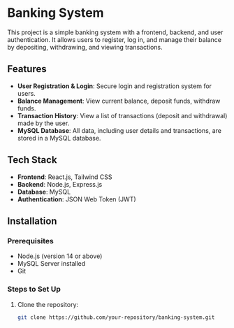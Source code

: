 # Banking System

This project is a simple banking system with a frontend, backend, and user authentication. It allows users to register, log in, and manage their balance by depositing, withdrawing, and viewing transactions.

## Features

- **User Registration & Login**: Secure login and registration system for users.
- **Balance Management**: View current balance, deposit funds, withdraw funds.
- **Transaction History**: View a list of transactions (deposit and withdrawal) made by the user.
- **MySQL Database**: All data, including user details and transactions, are stored in a MySQL database.

## Tech Stack

- **Frontend**: React.js, Tailwind CSS
- **Backend**: Node.js, Express.js
- **Database**: MySQL
- **Authentication**: JSON Web Token (JWT)
  
## Installation

### Prerequisites

- Node.js (version 14 or above)
- MySQL Server installed
- Git

### Steps to Set Up

1. Clone the repository:
   ```bash
   git clone https://github.com/your-repository/banking-system.git
